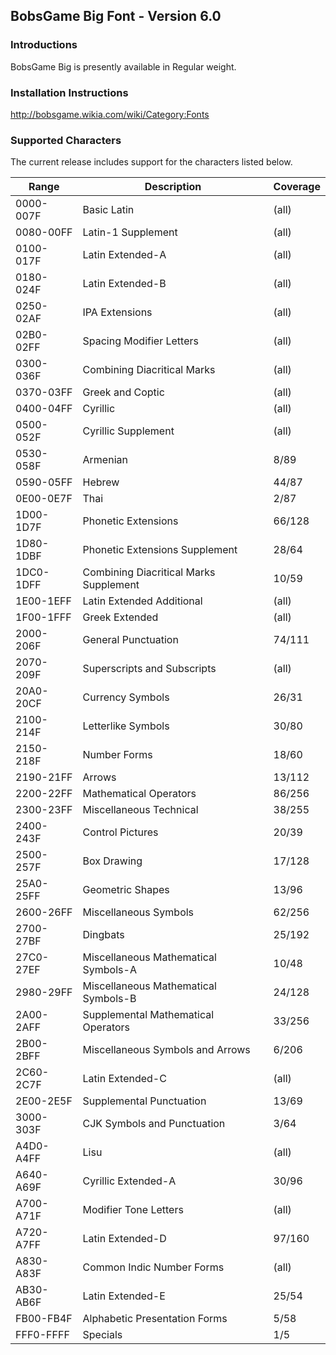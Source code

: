 ## BobsGame Big Font - Version 6.0

### Introductions
BobsGame Big is presently available in Regular weight.

### Installation Instructions
http://bobsgame.wikia.com/wiki/Category:Fonts

### Supported Characters
The current release includes support for the characters listed below.

| Range     | Description                            | Coverage |
|-----------|----------------------------------------|----------|
| 0000-007F | Basic Latin                            | (all)    |
| 0080-00FF | Latin-1 Supplement                     | (all)    |
| 0100-017F | Latin Extended-A                       | (all)    |
| 0180-024F | Latin Extended-B                       | (all)    |
| 0250-02AF | IPA Extensions                         | (all)    |
| 02B0-02FF | Spacing Modifier Letters               | (all)    |
| 0300-036F | Combining Diacritical Marks            | (all)    |
| 0370-03FF | Greek and Coptic                       | (all)    |
| 0400-04FF | Cyrillic                               | (all)    |
| 0500-052F | Cyrillic Supplement                    | (all)    |
| 0530-058F | Armenian                               | 8/89     |
| 0590-05FF | Hebrew                                 | 44/87    |
| 0E00-0E7F | Thai                                   | 2/87     |
| 1D00-1D7F | Phonetic Extensions                    | 66/128   |
| 1D80-1DBF | Phonetic Extensions Supplement         | 28/64    |
| 1DC0-1DFF | Combining Diacritical Marks Supplement | 10/59    |
| 1E00-1EFF | Latin Extended Additional              | (all)    |
| 1F00-1FFF | Greek Extended                         | (all)    |
| 2000-206F | General Punctuation                    | 74/111   |
| 2070-209F | Superscripts and Subscripts            | (all)    |
| 20A0-20CF | Currency Symbols                       | 26/31    |
| 2100-214F | Letterlike Symbols                     | 30/80    |
| 2150-218F | Number Forms                           | 18/60    |
| 2190-21FF | Arrows                                 | 13/112   |
| 2200-22FF | Mathematical Operators                 | 86/256   |
| 2300-23FF | Miscellaneous Technical                | 38/255   |
| 2400-243F | Control Pictures                       | 20/39    |
| 2500-257F | Box Drawing                            | 17/128   |
| 25A0-25FF | Geometric Shapes                       | 13/96    |
| 2600-26FF | Miscellaneous Symbols                  | 62/256   |
| 2700-27BF | Dingbats                               | 25/192   |
| 27C0-27EF | Miscellaneous Mathematical Symbols-A   | 10/48    |
| 2980-29FF | Miscellaneous Mathematical Symbols-B   | 24/128   |
| 2A00-2AFF | Supplemental Mathematical Operators    | 33/256   |
| 2B00-2BFF | Miscellaneous Symbols and Arrows       | 6/206    |
| 2C60-2C7F | Latin Extended-C                       | (all)    |
| 2E00-2E5F | Supplemental Punctuation               | 13/69    |
| 3000-303F | CJK Symbols and Punctuation            | 3/64     |
| A4D0-A4FF | Lisu                                   | (all)    |
| A640-A69F | Cyrillic Extended-A                    | 30/96    |
| A700-A71F | Modifier Tone Letters                  | (all)    |
| A720-A7FF | Latin Extended-D                       | 97/160   |
| A830-A83F | Common Indic Number Forms              | (all)    |
| AB30-AB6F | Latin Extended-E                       | 25/54    |
| FB00-FB4F | Alphabetic Presentation Forms          | 5/58     |
| FFF0-FFFF | Specials                               | 1/5      |
